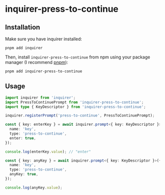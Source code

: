 # inquirer-press-to-continue

## Installation

Make sure you have inquirer installed:

```shell
pnpm add inquirer
```

Then, install `inquirer-press-to-continue` from npm using your package manager (I recommend [pnpm](https://pnpm.io/)):

```shell
pnpm add inquirer-press-to-continue
```

## Usage

```typescript
import inquirer from 'inquirer';
import PressToContinuePrompt from 'inquirer-press-to-continue';
import type { KeyDescriptor } from 'inquirer-press-to-continue';

inquirer.registerPrompt('press-to-continue', PressToContinuePrompt);

const { key: enterKey } = await inquirer.prompt<{ key: KeyDescriptor }>({
  name: 'key',
  type: 'press-to-continue',
  enter: true,
});

console.log(enterKey.value); // "enter"

const { key: anyKey } = await inquirer.prompt<{ key: KeyDescriptor }>({
  name: 'key',
  type: 'press-to-continue',
  anyKey: true,
});

console.log(anyKey.value);
```
